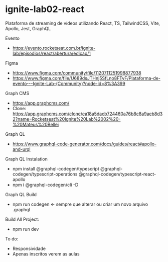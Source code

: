 # ignite-lab02-react
Plataforma de streaming de vídeos utilizando React, TS, TailwindCSS, Vite, Apollo, Jest, GraphQL

Evento
- https://evento.rocketseat.com.br/ignite-lab/episodios/react/abertura/edicao/1

Figma
- https://www.figma.com/community/file/1120711251998877938
- https://www.figma.com/file/U689dsJTHnj5SfLno8FTyF/Plataforma-de-evento---Ignite-Lab-(Community)?node-id=8%3A399

Graph CMS
- https://app.graphcms.com/
- Clone: https://app.graphcms.com/clone/ea18a5dacb724460a76b8c8a9aeb8d32?name=Rocketseat%20Ignite%20Lab%2002%20-%20Mateus%20Bellei

Graph QL
- https://www.graphql-code-generator.com/docs/guides/react#apollo-and-urql

Graph QL Instalation
- npm install @graphql-codegen/typescript @graphql-codegen/typescript-operations @graphql-codegen/typescript-react-apollo
- npm i @graphql-codegen/cli -D

Graph QL Build
- npm run codegen <- sempre que alterar ou criar um novo arquivo .graphql

Build All Project:
- npm run dev

To do:
- Responsividade
- Apenas inscritos verem as aulas
